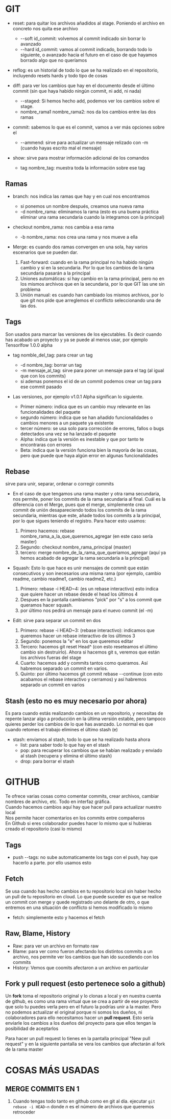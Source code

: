 # GIT 

* reset: para quitar los archivos añadidos al stage. Poniendo el archivo en concreto nos quita ese archivo
    * --soft id_commit: volvemos al commit indicado sin borrar lo avanzado
    * --hard id_commit: vamos al commit indicado, borrando todo lo siguiente, o avanzado hacia el futuro en el caso de que hayamos borrado algo que no queríamos


* reflog: es un historial de todo lo que se ha realizado en el repositorio, incluyendo resets hards y todo tipo de cosas


* diff: para ver los cambios que hay en el documento desde el último commit (sin que haya habido ningún commit, ni add, ni nada)
    * --staged: Si hemos hecho add, podemos ver los cambios sobre el stage.
    * nombre_rama1 nombre_rama2: nos da los cambios entre las dos ramas


* commit: sabemos lo que es el commit, vamos a ver más opciones sobre el
    * --ammend: sirve para actualizar un mensaje relizado con -m (cuando hayas escrito mal el mensaje)
    
    
* show: sirve para mostrar información adicional de los comandos
    * tag nombre_tag: muestra toda la información sobre ese tag


## Ramas

* branch: nos indica las ramas que hay y en cual nos encontramos
    * si ponemos un nombre después, creamos una nueva rama
    * -d nombre_rama: eliminamos la rama (esto es una buena práctica eliminar una rama secundaria cuando la integramos con la principal)

* checkout nombre_rama: nos cambia a esa rama
    * -b nombre_rama: nos crea una rama y nos mueve a ella

* Merge: es cuando dos ramas convergen en una sola, hay varios escenarios que se pueden dar.
    1. Fast-forward: cuando en la rama principal no ha habido ningún cambio y sí en la secundaria. Por lo que los cambios de la rama secundaria pasarán a la principal
    2. Uniones automáticas: si hay cambio en la rama principal, pero no en los mismos archivos que en la secundaria, por lo que GIT las une sin problema
    3. Unión manual: es cuando han cambiado los mismos archivos, por lo que git nos pide que arreglemos el conflicto seleccionando una de las dos.


## Tags
Son usados para marcar las versiones de los ejecutables. Es decir cuando has acabado un proyecto y ya se puede al menos usar, por ejemplo Tensorlfow 1.0.0 alpha

* tag nomble_del_tag: para crear un tag
    * -d nombre_tag: borrar un tag
    * -m mensaje_al_tag: sirve para poner un mensaje para el tag (al igual que con los commits)
    * si ademas ponemos el id de un commit podemos crear un tag para ese commit pasado
    
* Las versiones, por ejemplo v1.0.1 Alpha significan lo siguiente.
    * Primer número: indica que es un cambio muy relevante en las funcionalidades del paquete
    * segundo número: indica que se han añadido funcionalidades o cambios menores a un paquete ya existente
    * tercer número: se usa solo para corrección de errores, fallos o bugs detectados una vez se ha lanzado el paquete
    * Alpha: indica que la versión es inestable y que por tanto te encontraras con errores
    * Beta: indica que la versión funciona bien la mayoría de las cosas, pero que puede que haya algún error en algunas funcionalidades
    
    
## Rebase
sirve para unir, separar, ordenar o corregir commits

* En el caso de que tengamos una rama master y otra rama secundaria, nos permite, poner los commits de la rama secundaria al final.
 Cuál es la diferencia con el Merge, pues que el merge, simplemente crea un commit de unión desapareciendo todos los commits de la rama
 secundaria, mientras que este, añade todos los commits a la principal, por lo que sigues teniendo el registro. Para hacer esto usamos:
    1. Primero hacemos: rebase nombre_rama_a_la_que_queremos_agregar (en este caso sería master)
    2. Segundo: checkout nombre_rama_principal (master)
    3. tercero: merge nombre_de_la_rama_que_queriamos_agregar (aquí ya hemos acabado de agregar la rama secundaría a la principal)

 
* Squash: Esto lo que hace es unir mensajes de commit que están consecutivos y son inecesarios una misma rama (por ejemplo, cambio readme, cambio readme1, cambio readme2, etc.)
    1. Primero: rebase -i HEAD~4: (es un rebase interactivo) esto indica que quiere hacer un rebase desde el head los últimos 4
    2. Despues en la pantalla cambiamos "pick" por "s" a los commit que queramos hacer squash.
    3. por último nos pedirá un mensaje para el nuevo commit (el -m)
    
* Edit: sirve para separar un commit en dos
    1. Primero: rebase -i HEAD~3: (rebase interactivo): indicamos que queremos hacer un rebase interactivo de los últimos 3
    2. Segundo: ponemos la "e" en los que queremos editar
    3. Tercero: hacemos git reset Head^ (con esto reseteamos el último cambio sin destruirlo). Ahora si hacemos git s, veremos que están los archivos fueras del stage
    4. Cuarto: hacemos add y commits tantos como queramos. Así habremos separado un commit en varios.
    5. Quinto: por último hacemos git commit rebase --continue (con esto acabamos el rebase interactivo y cerramos) y así habremos separado un commit en varios


## Stash (esto no es muy necesario por ahora)
Es para cuando estás realizando cambios en un repositorio, y necesitas de repente lanzar algo a producción en la última versión estable, pero tampoco quieres perder los cambios de lo que has avanzado.
Lo normal es que cuando retomes el trabajo elimines el último stash (e)

* stash: enviamos al stash, todo lo que se ha realizado hasta ahora
    * list: para saber todo lo que hay en el stash
    * pop: para recuperar los cambios que se habían realizado y enviado al stash (recupera y elimina el último stash)
    * drop: para borrar el stash
    

# GITHUB
Te ofrece varias cosas como comentar commits, crear archivos, cambiar nombres de archivo, etc. Todo en interfaz gráfica.  
Cuando hacemos cambios aquí hay que hacer pull para actualizar nuestro local  
Nos permite hacer comentarios en los commits entre compañeros  
En Github si eres colaborador puedes hacer lo mismo que si hubieras creado el repositorio (casi lo mismo)


## Tags
* push --tags: no sube automaticamente los tags con el push, hay que hacerlo a parte. por ello usamos esto

## Fetch
Se usa cuando has hecho cambios en tu repositorio local sin haber hecho un pull de tu repositorio en cloud. Lo que puede suceder es que se realice un commit
con merge y quede registrado uno delante de otro, o que entremos en una situación de conflicto si hemos modificado lo mismo

* fetch: simplemente esto y hacemos el fetch

## Raw, Blame, History
* Raw: para ver un archivo en formato raw
* Blame: para ver como fueron afectando los distintos commits a un archivo, nos permite ver los cambios que han ido sucediendo con los commits
* History: Vemos que coomits afectaron a un archivo en particular 

## Fork y pull request (esto pertenece solo a github)
Un **fork** toma el repositorio original y lo clonas a local y en nuestra cuenta de github, es como una rama virtual que se crea a partir de ese proyecto que solo tu
puedes verla pero en el futuro la podrías unir a la master. Pero no podemos actualizar el original porque ni somos los dueños, ni colaboradores
para ello necesitamos hacer un **pull request**. Esto sería enviarle los cambios a los dueños del proyecto para que ellos tengan la posibilidad de aceptarlos  
  
Para hacer un pull request lo tienes en la pantalla principal "New pull request" y en la siguiente pantalla se vera los cambios que afectarán al fork de la rama master

# COSAS MÁS USADAS

## MERGE COMMITS EN 1

1. Cuando tengas todo tanto en github como en git al día. ejecutar ```git rebase -i HEAD~n``` donde *n* es el número de archivos que queremos retroceder




